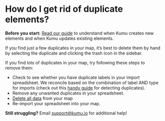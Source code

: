 # How do I get rid of duplicate elements?

<p class="alert alert-info">
<b>Before you start:</b> <a class="alert-link" href="/faq/how-do-I-avoid-duplicating-data.md">Read our guide</a> to understand when Kumu creates new elements and when Kumu updates existing elements.
</p>

If you find just a few duplicates in your map, it’s best to delete them by hand by selecting the duplicate and clicking the trash icon in the sidebar.

If you find lots of duplicates in your map, try following these steps to remove them:

- Check to see whether you have duplicate labels in your import spreadsheet. We reconcile based on the combination of label AND type for imports (check out this [handy guide](http://blog.kumu.io/5-tips-for-becoming-a-spreadsheet-master/) for detecting duplicates).
- Remove any unwanted duplicates in your spreadsheet.
- [Delete all data](/faq/how-do-i-delete-data-from-my-project.md) from your map
- Re-import your spreadsheet into your map.

**Still struggling?** Email [support@kumu.io](mailto:support@kumu.io) for additional help!


